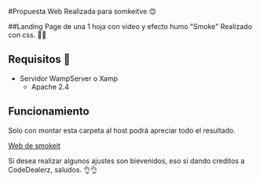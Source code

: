 #Propuesta Web Realizada para somkeitve 😊

##Landing Page de una 1 hoja con video y efecto humo "Smoke" Realizado con css. 🎉😎

## Requisitos 👀

- Servidor WampServer o Xamp
  -  Apache 2.4

## Funcionamiento

Solo con montar esta carpeta al host podrá apreciar todo el resultado.

[Web de smokeit](https://smokeitve.com/)

Si desea realizar algunos ajustes son bievenidos, eso si dando creditos a CodeDealerz, saludos. 👌👌
